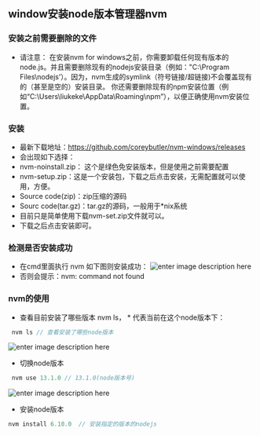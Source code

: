 ## window安装node版本管理器nvm

### 安装之前需要删除的文件
- 请注意： 在安装nvm for windows之前，你需要卸载任何现有版本的node.js。并且需要删除现有的nodejs安装目录（例如："C:\Program Files\nodejs’）。因为，nvm生成的symlink（符号链接/超链接)不会覆盖现有的（甚至是空的）安装目录。
你还需要删除现有的npm安装位置（例如“C:\Users\liukeke\AppData\Roaming\npm”），以便正确使用nvm安装位置。

### 安装
- 最新下载地址：https://github.com/coreybutler/nvm-windows/releases
- 会出现如下选择：
- nvm-noinstall.zip： 这个是绿色免安装版本，但是使用之前需要配置
- nvm-setup.zip：这是一个安装包，下载之后点击安装，无需配置就可以使用，方便。
- Source code(zip)：zip压缩的源码
- Sourc code(tar.gz)：tar.gz的源码，一般用于*nix系统
- 目前只是简单使用下载nvm-set.zip文件就可以。
- 下载之后点击安装即可。

### 检测是否安装成功
- 在cmd里面执行 nvm 如下图则安装成功：
![enter image description here](https://i.loli.net/2019/11/13/XTUkI2l8EeBhjDV.png)
- 否则会提示：nvm: command not found


### nvm的使用
- 查看目前安装了哪些版本 nvm ls， * 代表当前在这个node版本下：
``` javascript
 nvm ls // 查看安装了哪些node版本
```
![enter image description here](https://i.loli.net/2019/11/13/v8S3kptI5L6l7mr.png)
- 切换node版本
``` javascript
 nvm use 13.1.0 // 13.1.0(node版本号) 
```
![enter image description here](https://i.loli.net/2019/11/13/A7P5MawDHpgFCKf.png)
- 安装node版本
``` javascript
nvm install 6.10.0  // 安装指定的版本的nodejs
```